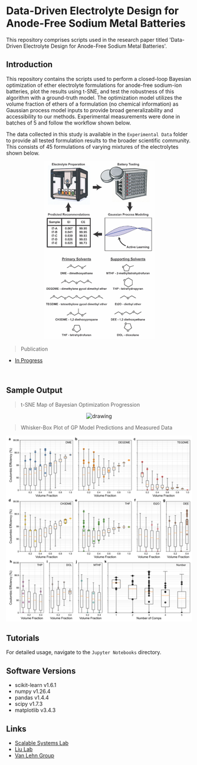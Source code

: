 # Data-Driven Electrolyte Design for Anode-Free Sodium Metal Batteries

This repository comprises scripts used in the research paper titled 
'Data-Driven Electrolyte Design for Anode-Free Sodium Metal Batteries'.


## Introduction

This repository contains the scripts used to perform a closed-loop Bayesian optimization of ether electrolyte formulations for anode-free sodium-ion batteries, plot the results using t-SNE, and test the robustness of this algorithm with a ground-truth model. The optimization model utilizes the volume fraction of ethers of a formulation (no chemical information) as Gaussian process model inputs to provide broad generalizability and accessibility to our methods. Experimental measurements were done in batches of 5 and follow the workflow shown below.

The data collected in this study is available in the `Experimental Data` folder to provide all tested formulation results to the broader scientific community. This consists of 45 formulations of varying mixtures of the electrolytes shown below.

<p align="center">
<img src="./Readme Figures/Active Learning TOC.jpg" alt="drawing" width="300"/> 
<img src="./Readme Figures/Electrolytes.jpg" alt="drawing" width="300"/> 
</p>


> Publication

- [In Progress](Link)

<br />

## Sample Output

> t-SNE Map of Bayesian Optimization Progression

<p align="center">
<img src="./Readme Figures/t-SNE by Iter.png" alt="drawing" width="600"/> 
</p>

> Whisker-Box Plot of GP Model Predictions and Measured Data

<p align="center">
<img src="./Readme Figures/Whisker Plots Iter 7.png" alt="drawing" width="600"/> 
</p>

## Tutorials

For detailed usage, navigate to the `Jupyter Notebooks` directory.

## Software Versions

- scikit-learn v1.6.1
- numpy v1.26.4
- pandas v1.4.4
- scipy v1.7.3
- matplotlib v3.4.3

## Links

- [Scalable Systems Lab](https://zavalab.engr.wisc.edu/)
- [Liu Lab](https://liulab.mse.wisc.edu/about/)
- [Van Lehn Group](https://vanlehngroup.che.wisc.edu/)

<br />